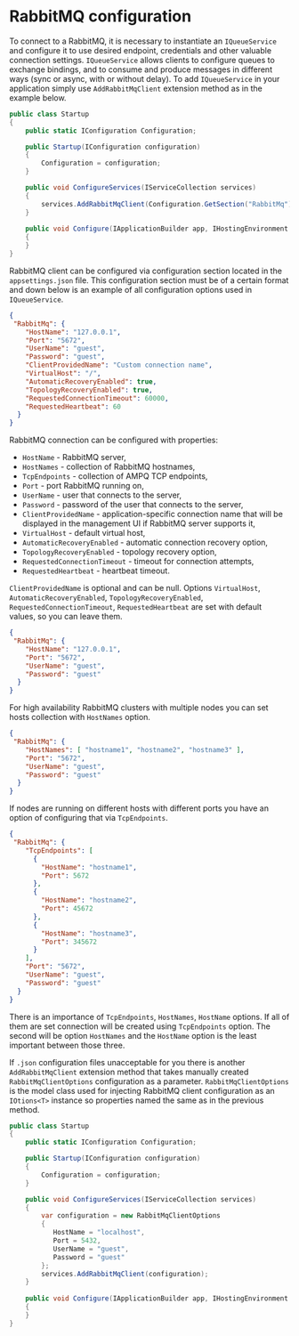 # RabbitMQ configuration

To connect to a RabbitMQ, it is necessary to instantiate an `IQueueService` and configure it to use desired endpoint, credentials and other valuable connection settings.
`IQueueService` allows clients to configure queues to exchange bindings, and to consume and produce messages in different ways (sync or async, with or without delay). To add `IQueueService` in your application simply use `AddRabbitMqClient` extension method as in the example below.

```c#
public class Startup
{
    public static IConfiguration Configuration;

    public Startup(IConfiguration configuration)
    {
        Configuration = configuration;
    }

    public void ConfigureServices(IServiceCollection services)
    {
        services.AddRabbitMqClient(Configuration.GetSection("RabbitMq"));
    }
    
    public void Configure(IApplicationBuilder app, IHostingEnvironment env)
    {
    }
}
```

RabbitMQ client can be configured via configuration section located in the `appsettings.json` file. This configuration section must be of a certain format and down below is an example of all configuration options used in `IQueueService`.

```json
{
 "RabbitMq": {
    "HostName": "127.0.0.1",
    "Port": "5672",
    "UserName": "guest",
    "Password": "guest",
    "ClientProvidedName": "Custom connection name",
    "VirtualHost": "/",
    "AutomaticRecoveryEnabled": true,
    "TopologyRecoveryEnabled": true,
    "RequestedConnectionTimeout": 60000,
    "RequestedHeartbeat": 60
  }
}
```

RabbitMQ connection can be configured with properties:
- `HostName`  - RabbitMQ server,
- `HostNames` - collection of RabbitMQ hostnames,
- `TcpEndpoints` - collection of AMPQ TCP endpoints,
- `Port` - port RabbitMQ running on,
- `UserName` - user that connects to the server,
- `Password` - password of the user that connects to the server,
- `ClientProvidedName` - application-specific connection name that will be displayed in the management UI if RabbitMQ server supports it,
- `VirtualHost` - default virtual host,
- `AutomaticRecoveryEnabled` - automatic connection recovery option,
- `TopologyRecoveryEnabled` - topology recovery option,
- `RequestedConnectionTimeout` - timeout for connection attempts,
- `RequestedHeartbeat` - heartbeat timeout.

`ClientProvidedName` is optional and can be null. Options `VirtualHost`, `AutomaticRecoveryEnabled`, `TopologyRecoveryEnabled`, `RequestedConnectionTimeout`, `RequestedHeartbeat` are set with default values, so you can leave them.

```json
{
 "RabbitMq": {
    "HostName": "127.0.0.1",
    "Port": "5672",
    "UserName": "guest",
    "Password": "guest"
  }
}
```

For high availability RabbitMQ clusters with multiple nodes you can set hosts collection with `HostNames` option.

```json
{
 "RabbitMq": {
    "HostNames": [ "hostname1", "hostname2", "hostname3" ],
    "Port": "5672",
    "UserName": "guest",
    "Password": "guest"
  }
}
```

If nodes are running on different hosts with different ports you have an option of configuring that via `TcpEndpoints`.

```json
{
 "RabbitMq": {
    "TcpEndpoints": [
      {
        "HostName": "hostname1",
        "Port": 5672
      },
      {
        "HostName": "hostname2",
        "Port": 45672
      },
      {
        "HostName": "hostname3",
        "Port": 345672
      }
    ],
    "Port": "5672",
    "UserName": "guest",
    "Password": "guest"
  }
}
```

There is an importance of `TcpEndpoints`, `HostNames`, `HostName` options. If all of them are set connection will be created using `TcpEndpoints` option. The second will be option `HostNames` and the `HostName` option is the least important between those three.

If `.json` configuration files unacceptable for you there is another `AddRabbitMqClient` extension method that takes manually created `RabbitMqClientOptions` configuration as a parameter. `RabbitMqClientOptions` is the model class used for injecting RabbitMQ client configuration as an `IOtions<T>` instance so properties named the same as in the previous method.

```c#
public class Startup
{
    public static IConfiguration Configuration;

    public Startup(IConfiguration configuration)
    {
        Configuration = configuration;
    }

    public void ConfigureServices(IServiceCollection services)
    {
        var configuration = new RabbitMqClientOptions
        {
           HostName = "localhost",
           Port = 5432,
           UserName = "guest",
           Password = "guest"
        };
        services.AddRabbitMqClient(configuration);
    }
    
    public void Configure(IApplicationBuilder app, IHostingEnvironment env)
    {
    }
}
```
